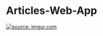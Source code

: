 # Articles-Web-App

<a href="https://imgur.com/TFJbJbD"><img src="https://i.imgur.com/TFJbJbD.png" title="source: imgur.com" /></a>
